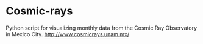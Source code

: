 # Cosmic-rays

Python script for visualizing monthly data from the Cosmic Ray Observatory in Mexico City. http://www.cosmicrays.unam.mx/
